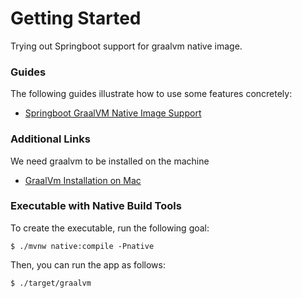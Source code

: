 # Getting Started
  Trying out Springboot support for graalvm native image.  

### Guides
The following guides illustrate how to use some features concretely:

* [Springboot GraalVM Native Image Support](https://docs.spring.io/spring-boot/reference/native-image/index.html)

### Additional Links
We need graalvm to be installed on the machine

* [GraalVm Installation on Mac](https://www.graalvm.org/latest/docs/getting-started/macos/)

### Executable with Native Build Tools
To create the executable, run the following goal:

```
$ ./mvnw native:compile -Pnative
```

Then, you can run the app as follows:
```
$ ./target/graalvm
```